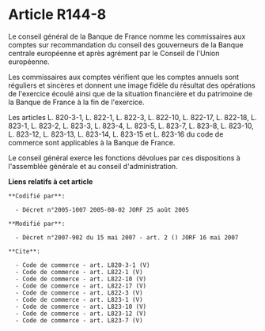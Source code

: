 # Article R144-8

Le conseil général de la Banque de France nomme les commissaires aux comptes sur recommandation du conseil des gouverneurs de
la Banque centrale européenne et après agrément par le Conseil de l'Union européenne. 

Les commissaires aux comptes vérifient que les comptes annuels sont réguliers et sincères et donnent une image fidèle du
résultat des opérations de l'exercice écoulé ainsi que de la situation financière et du patrimoine de la Banque de France à
la fin de l'exercice. 

Les articles L. 820-3-1, L. 822-1, L. 822-3, L. 822-10, L. 822-17, L. 822-18, L. 823-1, L. 823-2, L. 823-3, L. 823-4, L.
823-5, L. 823-7, L. 823-8, 
L. 823-10, L. 823-12, L. 823-13, L. 823-14, L. 823-15 et L. 823-16 du code de commerce sont applicables à la Banque de
France. 

Le conseil général exerce les fonctions dévolues par ces dispositions à l'assemblée générale et au conseil d'administration.

**Liens relatifs à cet article**

	**Codifié par**:

	  - Décret n°2005-1007 2005-08-02 JORF 25 août 2005

	**Modifié par**:

	  - Décret n°2007-902 du 15 mai 2007 - art. 2 () JORF 16 mai 2007

	**Cite**:

	  - Code de commerce - art. L820-3-1 (V)
	  - Code de commerce - art. L822-1 (V)
	  - Code de commerce - art. L822-10 (V)
	  - Code de commerce - art. L822-17 (V)
	  - Code de commerce - art. L822-3 (V)
	  - Code de commerce - art. L823-1 (V)
	  - Code de commerce - art. L823-10 (V)
	  - Code de commerce - art. L823-12 (V)
	  - Code de commerce - art. L823-7 (V)
